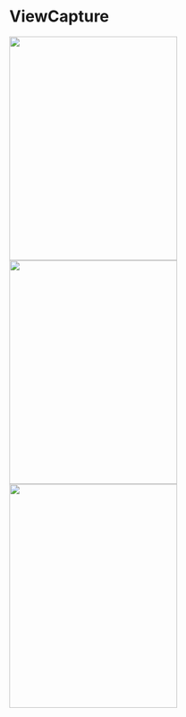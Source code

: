 # ViewCapture

<img src="art/view_capture.gif" width=300px height=400px/> <img src="art/scrollview_capture.gif" width=300px height=400px/> <img src="art/horizontalScrollView_capture.gif" width=300px height=400px/>
